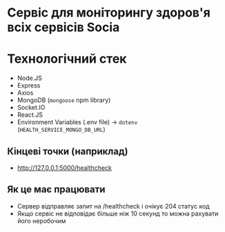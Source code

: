 # Сервіс для моніторингу здоров'я всіх сервісів Socia

# Технологічний стек
- Node.JS
- Express
- Axios
- MongoDB (`mongoose` npm library)
- Socket.IO
- React.JS
- Environment Variables (.env file) -> `dotenv` (`HEALTH_SERVICE_MONGO_DB_URL`)

## Кінцеві точки (наприклад)
- http://127.0.0.1:5000/healthcheck

## Як це має працювати
- Сервер відправляє запит на /healthcheck і очікує 204 статус код
- Якщо сервіс не відповідає більше ніж 10 секунд то можна рахувати його неробочим

